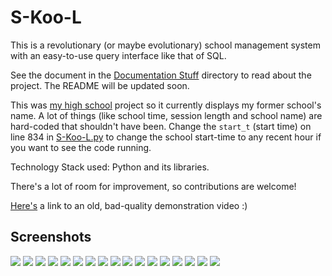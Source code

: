 # S-Koo-L
This is a revolutionary (or maybe evolutionary) school management system with an easy-to-use query interface like that of SQL.

See the document in the [Documentation Stuff](/Documentation%20Stuff) directory to read about the project. The README will be updated soon.

This was [my high school](http://www.adityabirlaschools.com/KESROL/aboutus.html) project so it currently displays my former
school's name. A lot of things (like school time, session length and school name) are hard-coded that shouldn't have been.
Change the `start_t` (start time) on line 834 in [S-Koo-L.py](/S-Koo-L.py) to change the school start-time to any recent hour if you want to see the code running.

Technology Stack used:
Python and its libraries.

There's a lot of room for improvement, so contributions are welcome!

[Here's](https://www.dropbox.com/s/6xc6tdqdmh242v8/S-Koo-L%20Demo.mp4?dl=0) a link to an old, bad-quality demonstration video :)

## Screenshots

![](/Pics/1.png)
![](/Pics/After%201%20Before%202.png)
![](/Pics/2.png)
![](/Pics/3.png)
![](/Pics/4.png)
![](/Pics/5.png)
![](/Pics/6.png)
![](/Pics/7.png)
![](/Pics/8.png)
![](/Pics/9.png)
![](/Pics/10.png)
![](/Pics/11.png)
![](/Pics/12.png)
![](/Pics/13.png)
![](/Pics/14.png)
![](/Pics/15.png)
![](/Pics/16.png)
